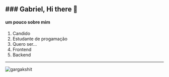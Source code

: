 ## ### Gabriel, Hi there 👋

#### um pouco sobre mim

1. Candido
1. Estudante de progamação
1. Quero ser...
  2. Frontend
  1. Backend
  
  ---

<p align="left">
  <img
    src="https://komarev.com/ghpvc/?username=Ga-Candido"
    alt="gargakshit"
  />
</p>
